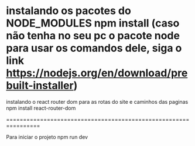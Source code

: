 instalando os pacotes do NODE_MODULES
npm install
(caso não tenha no seu pc o pacote node para usar os comandos dele, siga o link <https://nodejs.org/en/download/prebuilt-installer>)
================================================================

instalando o react router dom para as rotas do site e caminhos das paginas
npm install react-router-dom

================================================================

Para iniciar o projeto
npm run dev
